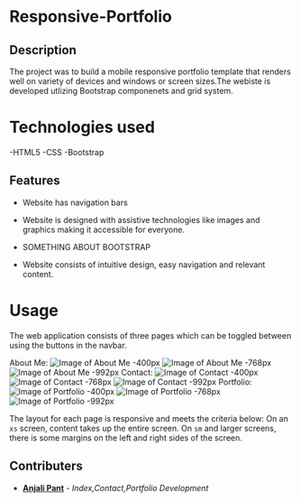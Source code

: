 # Responsive-Portfolio

## Description

The project was to build a mobile responsive portfolio template that renders well on variety of devices and windows or screen sizes.The webiste is developed utlizing Bootstrap componenets and grid system.


# Technologies used

-HTML5
-CSS
-Bootstrap

## Features

- Website has navigation bars 

- Website is designed with assistive technologies like images and graphics making it accessible for everyone.

- SOMETHING ABOUT BOOTSTRAP

- Website consists of intuitive design, easy navigation and relevant content.

# Usage

The web application consists of three pages which can be toggled between using the buttons in the navbar.

About Me:
![Image of About Me -400px](/assets/snapshots/400-Index.PNG)
![Image of About Me -768px](/assets/snapshots/768-Index.PNG)
![Image of About Me -992px](/assets/snapshots/992-Index.PNG)
Contact:
![Image of Contact -400px](/assets/snapshots/400-Contact.PNG)
![Image of Contact -768px](/assets/snapshots/768-Contact.PNG)
![Image of Contact -992px](/assets/snapshots/992-Contact.PNG)
Portfolio:
![Image of Portfolio -400px](/assets/snapshots/400-Portfolio.PNG)
![Image of Portfolio -768px](/assets/snapshots/768-Portfolio.PNG)
![Image of Portfolio -992px](/assets/snapshots/992-Portfolio.PNG)

The layout for each page is responsive and meets the criteria below:
On an `xs` screen, content takes up the entire screen. On `sm` and larger screens, there is some margins on the left and right sides of the screen.


## Contributers

- **[Anjali Pant](https://github.com/Anjali9293)** - *Index,Contact,Portfolio Development*







